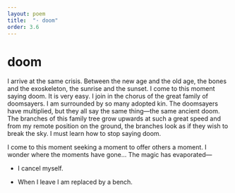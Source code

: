 ```yaml
---
layout: poem
title:  "· doom"
order: 3.6
---
```


# doom

I arrive at the same crisis. Between the new age and the old age, the bones and the exoskeleton, the sunrise and the sunset. I come to this moment saying doom. It is very easy. I join in the chorus of the great family of doomsayers. I am surrounded by so many adopted kin. The doomsayers have multiplied, but they all say the same thing—the same ancient doom. The branches of this family tree grow upwards at such a great speed and from my remote position on the ground, the branches look as if they wish to break the sky. I must learn how to stop saying doom.

I come to this moment seeking a moment to offer others a moment. I wonder where the moments have gone… The magic has evaporated—

- I cancel myself.

- When I leave I am replaced by a bench.
